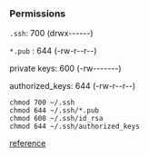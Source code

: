 ### Permissions

`.ssh`: 700 (drwx------)

`*.pub` : 644 (-rw-r--r--)

private keys: 600 (-rw-------)

authorized_keys: 644 (-rw-r--r--)

```
chmod 700 ~/.ssh 
chmod 644 ~/.ssh/*.pub 
chmod 600 ~/.ssh/id_rsa 
chmod 644 ~/.ssh/authorized_keys
```

[reference](https://superuser.com/questions/215504/permissions-on-private-key-in-ssh-folder)
